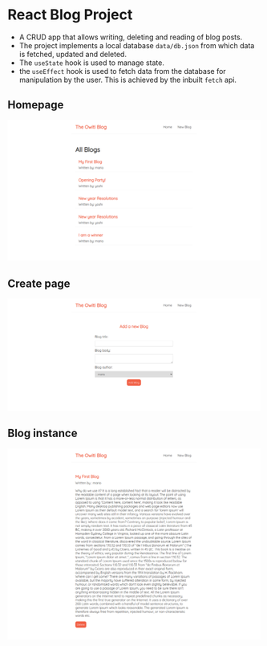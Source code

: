 # React Blog Project
* A CRUD app that allows writing, deleting and reading of blog posts.
* The project implements a local database `data/db.json` from which data is fetched, updated and deleted.
* The `useState` hook is used to manage state.
* the `useEffect` hook is used to fetch data from the database for manipulation by the user. This is achieved by the inbuilt `fetch`
api.

## Homepage
![](./images/home.png)

## Create page

![](./images/new.png)

## Blog instance

![](./images/article.png)